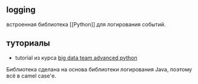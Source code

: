 ## logging
встроенная библиотека [[Python]] для логирования событий.

## туториалы
- tutorial из курса [big data team advanced python](https://www.youtube.com/watch?v=Y3Wj0WRNx4M&list=PLNZoBfizTv6rZw-el_3K1oC8GrU7FujUf&index=39)


Библиотека сделана на основа библиотеки логирования Java, поэтому всё в camel case'е.

